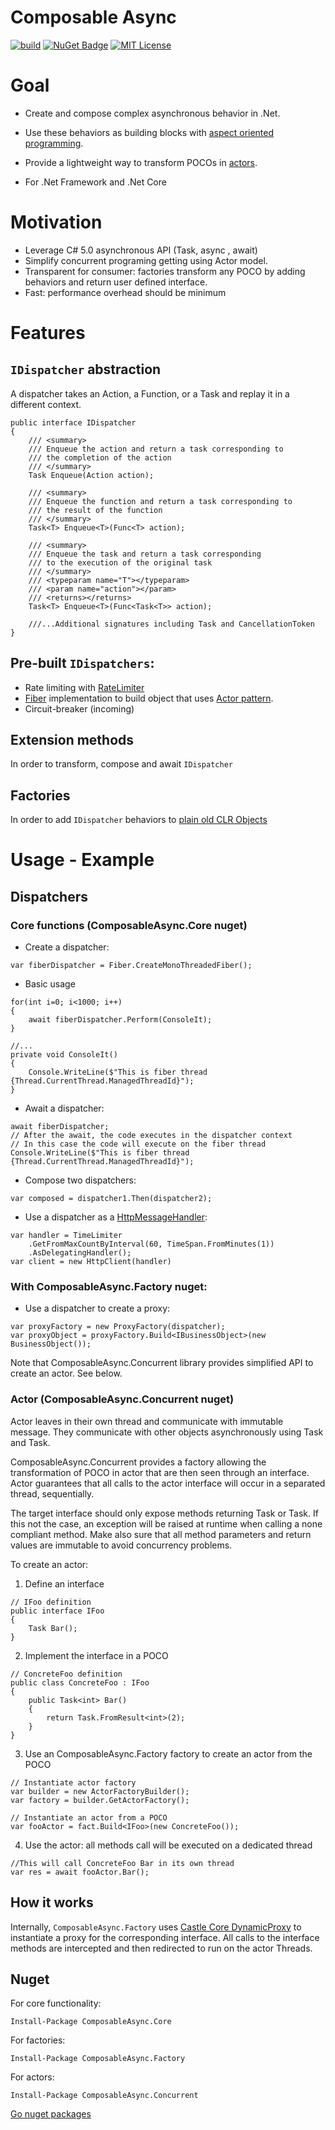 Composable Async
================

[![build](https://img.shields.io/appveyor/ci/David-Desmaisons/EasyActor.svg)](https://ci.appveyor.com/project/David-Desmaisons/EasyActor)
[![NuGet Badge](https://buildstats.info/nuget/composableAsync.core?includePreReleases=true)](https://www.nuget.org/packages/ComposableAsync.Core/)
[![MIT License](https://img.shields.io/github/license/David-Desmaisons/EasyActor.svg)](https://github.com/David-Desmaisons/EasyActor/blob/master/LICENSE)

# Goal

* Create and compose complex asynchronous behavior in .Net.

* Use these behaviors as building blocks with [aspect oriented programming](https://www.wikiwand.com/en/Aspect-oriented_programming).

* Provide a lightweight way to transform POCOs in [actors](https://en.wikipedia.org/wiki/Actor_model).

* For .Net Framework and .Net Core


# Motivation

* Leverage C# 5.0 asynchronous API (Task, async , await)
* Simplify concurrent programing getting using Actor model.
* Transparent for consumer: factories transform any POCO by adding behaviors and return user defined interface.
* Fast: performance overhead should be minimum

# Features

## `IDispatcher` abstraction 

A dispatcher takes an Action, a Function, or a Task and replay it in a different context.

```CSharp
public interface IDispatcher
{
	/// <summary>
	/// Enqueue the action and return a task corresponding to
	/// the completion of the action
	/// </summary>
	Task Enqueue(Action action);

	/// <summary>
	/// Enqueue the function and return a task corresponding to
	/// the result of the function
	/// </summary>
	Task<T> Enqueue<T>(Func<T> action);

	/// <summary>
	/// Enqueue the task and return a task corresponding
	/// to the execution of the original task
	/// </summary>
	/// <typeparam name="T"></typeparam>
	/// <param name="action"></param>
	/// <returns></returns>
	Task<T> Enqueue<T>(Func<Task<T>> action);

	///...Additional signatures including Task and CancellationToken
}
```

## Pre-built `IDispatchers`:
- Rate limiting with [RateLimiter](http://david-desmaisons.github.io/RateLimiter/index.html)
- [Fiber](https://www.wikiwand.com/en/Fiber_(computer_science)) implementation to build object that uses [Actor pattern](https://en.wikipedia.org/wiki/Actor_model).
- Circuit-breaker (incoming)

## Extension methods
In order to transform, compose and await `IDispatcher`

## Factories 
In order to add `IDispatcher` behaviors to [plain old CLR Objects](https://www.wikipedia.org//wiki/Plain_old_CLR_object)

# Usage - Example

## Dispatchers

### Core functions (ComposableAsync.Core nuget)
- Create a dispatcher:

```CSharp
var fiberDispatcher = Fiber.CreateMonoThreadedFiber();
```

- Basic usage

```CSharp
for(int i=0; i<1000; i++)
{
	await fiberDispatcher.Perform(ConsoleIt);
}

//...
private void ConsoleIt()
{
	Console.WriteLine($"This is fiber thread {Thread.CurrentThread.ManagedThreadId}");
}
```

- Await a dispatcher:

```CSharp
await fiberDispatcher;
// After the await, the code executes in the dispatcher context
// In this case the code will execute on the fiber thread
Console.WriteLine($"This is fiber thread {Thread.CurrentThread.ManagedThreadId}");
```

- Compose two dispatchers:

```CSharp
var composed = dispatcher1.Then(dispatcher2);
```

- Use a dispatcher as a [HttpMessageHandler](https://docs.microsoft.com/en-us/dotnet/api/system.net.http.httpmessagehandler?view=netframework-4.8):
```CSharp
var handler = TimeLimiter
	.GetFromMaxCountByInterval(60, TimeSpan.FromMinutes(1))
	.AsDelegatingHandler();
var client = new HttpClient(handler)
```

### With ComposableAsync.Factory nuget:

- Use a dispatcher to create a proxy:

```CSharp
var proxyFactory = new ProxyFactory(dispatcher);
var proxyObject = proxyFactory.Build<IBusinessObject>(new BusinessObject());
```

Note that ComposableAsync.Concurrent library provides simplified API to create an actor. See below.

### Actor (ComposableAsync.Concurrent nuget)

Actor leaves in their own thread and communicate with immutable message. They communicate with other objects asynchronously using Task and Task<T>.

 ComposableAsync.Concurrent provides a factory allowing the transformation of POCO in actor that are then seen through an interface.
Actor guarantees that all calls to the actor interface will occur in a separated thread, sequentially.

The target interface should only expose methods returning Task or Task<T>.
If this not the case, an exception will be raised at runtime when calling a none compliant method.
Make also sure that all method parameters and return values are immutable to avoid concurrency problems.

To create an actor:

1) Define an interface

```CSharp
// IFoo definition
public interface IFoo
{
	Task Bar();
}
```

2) Implement the interface in a POCO	

```CSharp
// ConcreteFoo definition
public class ConcreteFoo : IFoo
{
	public Task<int> Bar()
	{
		return Task.FromResult<int>(2);
	}
}
```

3) Use an ComposableAsync.Factory factory to create an actor from the POCO

```CSharp
// Instantiate actor factory
var builder = new ActorFactoryBuilder();
var factory = builder.GetActorFactory();

// Instantiate an actor from a POCO
var fooActor = fact.Build<IFoo>(new ConcreteFoo());
```	
4) Use the actor: all methods call will be executed on a dedicated thread

```CSharp
//This will call ConcreteFoo Bar in its own thread
var res = await fooActor.Bar();
```


How it works
------------
Internally, `ComposableAsync.Factory` uses [Castle Core DynamicProxy](https://github.com/castleproject/Core) to instantiate a proxy for the corresponding interface.
All calls to the interface methods are intercepted and then redirected to run on the actor Threads.

Nuget
-----
For core functionality:

```
Install-Package ComposableAsync.Core
```

For factories:

```
Install-Package ComposableAsync.Factory
```

For actors:

```
Install-Package ComposableAsync.Concurrent
```

[Go nuget packages](https://www.nuget.org/packages/ComposableAsync.Core/)


